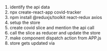 1. identify the api data
2. npx create-react-app covid-tracker
3. npm install @reduxjs/toolkit react-redux axios
4. setup the store 
5. create covid slice and mention the api call
6. call the slice as reducer and update the store
7. make component dispatch action from  APP.js
8. store gets updated via 